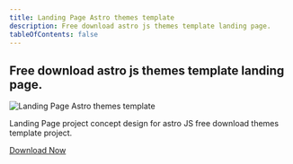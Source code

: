 ```yaml
---
title: Landing Page Astro themes template
description: Free download astro js themes template landing page.
tableOfContents: false
---
```

## Free download astro js themes template landing page.

![Landing Page Astro themes template](https://wsrv.nl/?url=https://public-files.gumroad.com/rlusdnj86ihmlfsaepvawegs8ytl&w=800&output=webp)

Landing Page project concept design for astro JS free download themes template project. 

<a href="https://www.hockeycomputindo.com/themes/astro/astro-landingpage/" class="butona">Download Now</a> 


